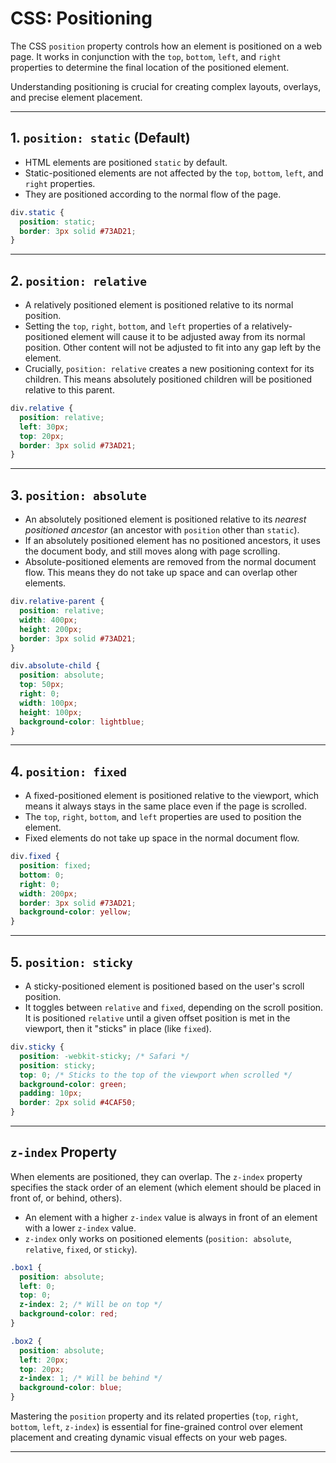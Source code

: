 # CSS: Positioning

The CSS `position` property controls how an element is positioned on a web page. It works in conjunction with the `top`, `bottom`, `left`, and `right` properties to determine the final location of the positioned element.

Understanding positioning is crucial for creating complex layouts, overlays, and precise element placement.

---
## 1. `position: static` (Default)

*   HTML elements are positioned `static` by default.
*   Static-positioned elements are not affected by the `top`, `bottom`, `left`, and `right` properties.
*   They are positioned according to the normal flow of the page.

```css
div.static {
  position: static;
  border: 3px solid #73AD21;
}
```

---
## 2. `position: relative`

*   A relatively positioned element is positioned relative to its normal position.
*   Setting the `top`, `right`, `bottom`, and `left` properties of a relatively-positioned element will cause it to be adjusted away from its normal position. Other content will not be adjusted to fit into any gap left by the element.
*   Crucially, `position: relative` creates a new positioning context for its children. This means absolutely positioned children will be positioned relative to this parent.

```css
div.relative {
  position: relative;
  left: 30px;
  top: 20px;
  border: 3px solid #73AD21;
}
```

---
## 3. `position: absolute`

*   An absolutely positioned element is positioned relative to its *nearest positioned ancestor* (an ancestor with `position` other than `static`).
*   If an absolutely positioned element has no positioned ancestors, it uses the document body, and still moves along with page scrolling.
*   Absolute-positioned elements are removed from the normal document flow. This means they do not take up space and can overlap other elements.

```css
div.relative-parent {
  position: relative;
  width: 400px;
  height: 200px;
  border: 3px solid #73AD21;
}

div.absolute-child {
  position: absolute;
  top: 50px;
  right: 0;
  width: 100px;
  height: 100px;
  background-color: lightblue;
}
```

---
## 4. `position: fixed`

*   A fixed-positioned element is positioned relative to the viewport, which means it always stays in the same place even if the page is scrolled.
*   The `top`, `right`, `bottom`, and `left` properties are used to position the element.
*   Fixed elements do not take up space in the normal document flow.

```css
div.fixed {
  position: fixed;
  bottom: 0;
  right: 0;
  width: 200px;
  border: 3px solid #73AD21;
  background-color: yellow;
}
```

---
## 5. `position: sticky`

*   A sticky-positioned element is positioned based on the user's scroll position.
*   It toggles between `relative` and `fixed`, depending on the scroll position. It is positioned `relative` until a given offset position is met in the viewport, then it "sticks" in place (like `fixed`).

```css
div.sticky {
  position: -webkit-sticky; /* Safari */
  position: sticky;
  top: 0; /* Sticks to the top of the viewport when scrolled */
  background-color: green;
  padding: 10px;
  border: 2px solid #4CAF50;
}
```

---
## `z-index` Property

When elements are positioned, they can overlap. The `z-index` property specifies the stack order of an element (which element should be placed in front of, or behind, others).

*   An element with a higher `z-index` value is always in front of an element with a lower `z-index` value.
*   `z-index` only works on positioned elements (`position: absolute`, `relative`, `fixed`, or `sticky`).

```css
.box1 {
  position: absolute;
  left: 0;
  top: 0;
  z-index: 2; /* Will be on top */
  background-color: red;
}

.box2 {
  position: absolute;
  left: 20px;
  top: 20px;
  z-index: 1; /* Will be behind */
  background-color: blue;
}
```

Mastering the `position` property and its related properties (`top`, `right`, `bottom`, `left`, `z-index`) is essential for fine-grained control over element placement and creating dynamic visual effects on your web pages.

---